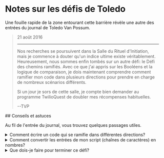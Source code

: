 # Notes sur les défis de Toledo

Une fouille rapide de la zone entourant cette barrière révèle une autre des entrées du journal de Toledo Van Possum.

<blockquote>
21 août 2016
<hr/>
<p>
Nos recherches se poursuivent dans la Salle du Rituel d'Initiation, mais je commence à douter qu'un indice ultime existe véritablement. Heureusement, nous sommes enfin tombés sur un autre défi: le Défi des chemins ramifiés. Avec ce que j'ai appris sur les Booléens et la logique de comparaison, je dois maintenant comprendre comment ramifier mon code dans plusieurs directions pour prendre en charge de nombreux scénarios différents.
</p>
<p>
Si un jour je sors de cette salle, je compte bien demander au programme TwilioQuest de doubler mes récompenses habituelles.
</p>
<p>
--TVP
</p>
</blockquote>
## Conseils et astuces

Au fil de l'entrée du journal, vous trouvez quelques passages utiles.

<details>
<summary>Comment écrire un code qui se ramifie dans différentes directions?</summary>
Nous avons déjà pu voir l'instruction `if`, elle nous permet d'exécuter un bloc de code lorsqu'une condition donnée est vraie. Pour prendre en charge plusieurs conditions, nous devons également apprendre à maîtriser les instructions `elif` et `else`.

```python
dinner_name = "kale"

if dinner_name == "tacos":
    print("Tacos for dinner - right on!")
elif dinner_name == "pizza":
    print("Pizza - can't go wrong there!")
else:
    print("Okay - better than being hungry amirite?")
```

Vous pouvez utiliser la [logique de comparaison](https://docs.python.org/3/library/stdtypes.html#comparisons) pour déterminer si un bloc de code doit être exécuté ou non. Les instructions conditionnelles telles que celle-ci ne peuvent avoir qu'un seul bloc `if` et `else`, mais votre code peut inclure autant de blocs `elif` que nécessaire.

Un bloc `elif` fonctionne comme une instruction IF. Ces comparaisons sont toutes exécutées dans l'ordre et dès que l'une d'entre elles est évaluée sur `True`, le reste est ignoré. L'ordre est donc primordial&nbsp;!

Une instruction `else` décide d'un bloc de code qui sera exécuté si aucune des autres conditions n'est vraie.

</details>
<details>
<summary>Comment convertir les entrées de mon script (chaînes de caractères) en nombres?</summary>
Pour relever ce défi, vous devrez comparer les valeurs des nombres transmis à votre script en tant qu'arguments. Cependant, lorsque vous les lisez initialement à partir de `sys.argv`, ces valeurs sont des __chaînes de caractères__ et non des __chiffres__. Pour effectuer des comparaisons numériques, nous devons convertir les arguments en __nombres entiers (integers)__ ou en __nombres décimaux (floats)__. Le code ci-dessous indique comment convertir des entrées en nombres entiers.

```python
first_num = int(sys.argv[1])
second_num = int(sys.argv[2])
sum_to_use = first_num + second_num
```

</details>
<details>
<summary>Que dois-je faire pour terminer ce défi?</summary>
Créez un fichier appelé `branching.py` dans votre dossier de code situé ici&nbsp;:

```bash
<%= env.TQ_PYTHON_CODE_PATH.value %>
```

Créez un programme qui __accepte deux arguments de ligne de commande__&nbsp;: deux nombres (nombres entiers) que vous devez additionner. En fonction de la __somme de ces chiffres__, votre code devrait imprimer différents messages.

* Si la somme des nombres est __inférieure ou égale à zéro__, imprimez le texte&nbsp;: <div>`You have chosen the path of destitution.`</div>
* Si la somme des nombres est __comprise entre 1 et 100 (100 inclus)__, imprimez le texte&nbsp;: <div> `You have chosen the path of plenty.`</div>
* Si la somme des nombres est __supérieure à 100__, imprimez le texte&nbsp;: <div> `You have chosen the path of excess.`</div>

Exemple d'exécution de script&nbsp;:

```bash
python3 branching.py 30 200
```

Exemple de sortie&nbsp;:

```bash
You have chosen the path of excess.
```

Une fois que votre script peut traiter les trois conditions correctement, cliquez sur le bouton ***HACK*&nbsp;!

</details>
